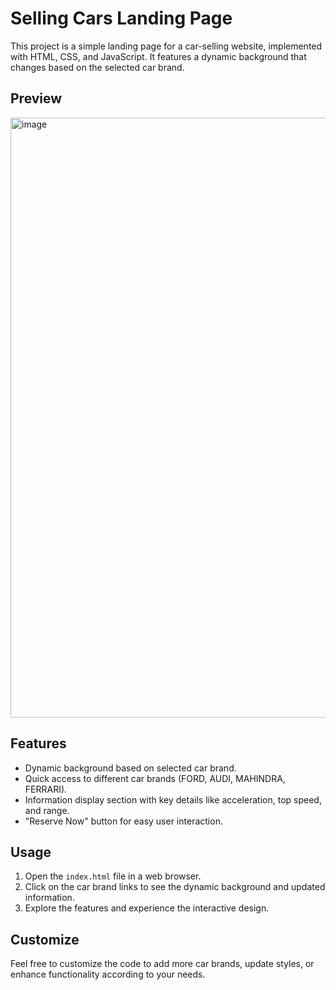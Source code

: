 # Selling Cars Landing Page

This project is a simple landing page for a car-selling website, implemented with HTML, CSS, and JavaScript. It features a dynamic background that changes based on the selected car brand.

## Preview

<img width="960" alt="image" src="https://github.com/NiharikaPeruri/OCTANET_JANUARY/assets/156012543/fee5ed4e-aac8-440d-ac57-f6c70e5e9ed4">

## Features

- Dynamic background based on selected car brand.
- Quick access to different car brands (FORD, AUDI, MAHINDRA, FERRARI).
- Information display section with key details like acceleration, top speed, and range.
- "Reserve Now" button for easy user interaction.

## Usage

1. Open the `index.html` file in a web browser.
2. Click on the car brand links to see the dynamic background and updated information.
3. Explore the features and experience the interactive design.

## Customize

Feel free to customize the code to add more car brands, update styles, or enhance functionality according to your needs.

